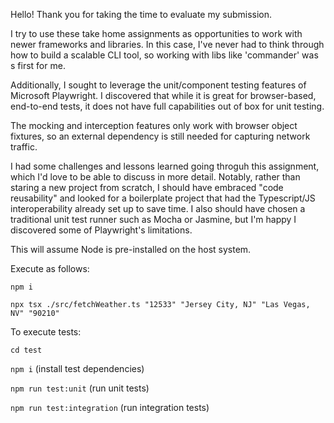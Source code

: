 Hello! Thank you for taking the time to evaluate my submission. 

I try to use these take home assignments as opportunities to work with newer frameworks and libraries. In this case, 
I've never had to think through how to build a scalable CLI tool, so working with libs like 'commander' was s first for me.

Additionally, I sought to leverage the unit/component testing features of Microsoft Playwright. I discovered that while 
it is great for browser-based, end-to-end tests, it does not have full capabilities out of box for unit testing. 

The mocking and interception features only work with browser object fixtures, so an external dependency is still needed 
for capturing network traffic. 

I had some challenges and lessons learned going throguh this assignment, which I'd love to be able to discuss in more 
detail. Notably, rather than staring a new project from scratch, I should have embraced "code reusability" and looked 
for a boilerplate project that had the Typescript/JS interoperability already set up to save time. I also should have 
chosen a traditional unit test runner such as Mocha or Jasmine, but I'm happy I discovered some of Playwright's limitations.


This will assume Node is pre-installed on the host system. 

Execute as follows: 

`npm i`

`npx tsx ./src/fetchWeather.ts "12533" "Jersey City, NJ" "Las Vegas, NV" "90210"`

To execute tests: 

`cd test`

`npm i` (install test dependencies)

`npm run test:unit` (run unit tests)

`npm run test:integration` (run integration tests)

